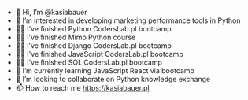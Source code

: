 - 👋 Hi, I’m @kasiabauer
- 👀 I’m interested in developing marketing performance tools in Python
- 👩‍🚀 I’ve finished Python CodersLab.pl bootcamp
- 👩‍🚀 I’ve finished Mimo Python course
- 👩‍🚀 I’ve finished Django CodersLab.pl bootcamp
- 👩‍🚀 I've finished JavaScript CodersLab.pl bootcamp
- 👩‍🚀 I’ve finished SQL CodersLab.pl bootcamp
- 🌱 I’m currently learning JavaScript React via bootcamp
- 💞️ I’m looking to collaborate on Python knowledge exchange
- 📫 How to reach me https://kasiabauer.pl

<!---
kasiabauer/kasiabauer is a ✨ special ✨ repository because its `README.md` (this file) appears on your GitHub profile.
You can click the Preview link to take a look at your changes.
--->

